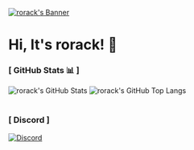 [<img alt="rorack's Banner" align="center" src="https://capsule-render.vercel.app/api?type=waving&color=ff9999&height=260&section=header&text=pspd0&fontColor=ffffff"/>](https://github.com/pspd0)

# Hi, It's rorack! 👋

### [ GitHub Stats 📊 ]

<div>
      <img alt="rorack's GitHub Stats" src="https://github-readme-stats.vercel.app/api?username=pspd0&show_icons=true&theme=github_dark&hide_border=true&bg_color=00000000"/>
      <img align="top" alt="rorack's GitHub Top Langs" src="https://github-readme-stats.vercel.app/api/top-langs/?username=pspd0&show_icons=true&theme=github_dark&layout=compact&hide_border=true&bg_color=00000000"/>
</div>

<br>

### [ Discord ]

[![Discord](https://discord.c99.nl/widget/theme-2/793017237144862740.png)](https://discord.com/users/793017237144862740)

